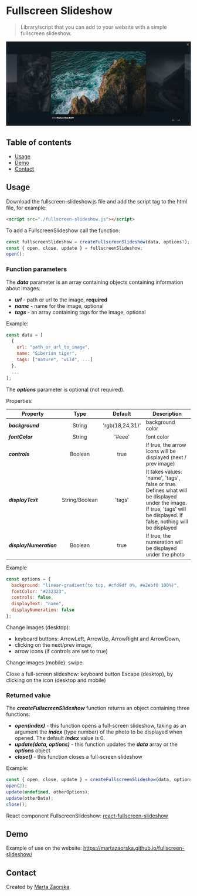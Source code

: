 # Fullscreen Slideshow

>Library/script that you can add to your website with a simple fullscreen slideshow. 

![Example Fullscreen Slideshow](/images/example-fullscreen-slideshow.png?raw=true)

## Table of contents

- [Usage](#usage)
- [Demo](#demo)
- [Contact](#contact)

## Usage

Download the fullscreen-slideshow.js file and add the script tag to the html file, for example:
```html
<script src="./fullscreen-slideshow.js"></script>
```
To add a FullscreenSlideshow call the function:

```javascript
const fullscreenSlideshow = createFullscreenSlideshow(data, options?);
const { open, close, update } = fullscreenSlideshow;
open(); 
```



### **Function parameters**

The ***data*** parameter is an array containing objects containing information about images. 

- ***url*** - path or url to the image, **required**
- ***name*** - name for the image, optional
- ***tags*** - an array containing tags for the image, optional

Example:

```javascript
const data = [
  {
    url: "path_or_url_to_image",
    name: "Siberian tiger",
    tags: ["nature", "wild", ...]
  },
  ...
];
```

The ***options*** parameter is optional (not required). 

Properties:

| Property                 |  Type          | Default         | Description |
| ------------------------ | :------------: | :-------------: | ----------- |
| ***background***         | String         | 'rgb(18,24,31)' | background color |
| ***fontColor***          | String         | '#eee'          | font color |
| ***controls***           | Boolean        | true            |  If true, the arrow icons will be displayed (next / prev image) |
| ***displayText***        | String/Boolean | 'tags'          | It takes values: 'name', 'tags', false or true. Defines what will be displayed under the image. If true, 'tags' will be displayed. If false, nothing will be displayed |
| ***displayNumeration***  | Boolean        | true            | If true, the numeration will be displayed under the photo |

Example
```javascript
const options = {
  background: "linear-gradient(to top, #cfd9df 0%, #e2ebf0 100%)",
  fontColor: "#232323",
  controls: false,
  displayText: "name",
  displayNumeration: false
};
```

Change images (desktop):

- keyboard buttons: ArrowLeft, ArrowUp, ArrowRight and ArrowDown,
- clicking on the next/prev image,
- arrow icons (if controls are set to true)

Change images (mobile): swipe.

Close a full-screen slideshow: keyboard button Escape (desktop), by clicking on the icon (desktop and mobile)



### **Returned value**

The ***createFullscreenSlideshow*** function returns an object containing three functions:

- ***open(index)*** - this function opens a full-screen slideshow, taking as an argument the ***index*** (type number) of the photo to be displayed when opened. The default ***index*** value is 0.
- ***update(data, options)*** - this function updates the ***data*** array or the ***options*** object
- ***close()*** - this function closes a full-screen slideshow

Example:
```javascript
const { open, close, update } = createFullscreenSlideshow(data, options);
open(2);
update(undefined, otherOptions);
update(otherData);
close();
```


React component FullscreenSlideshow: [react-fullscreen-slideshow](https://github.com/MartaZaorska/react-fullscreen-slideshow)

## Demo

Example of use on the website: https://martazaorska.github.io/fullscreen-slideshow/

## Contact

Created by [Marta Zaorska](https://martazaorska.github.io/portfolio/).
